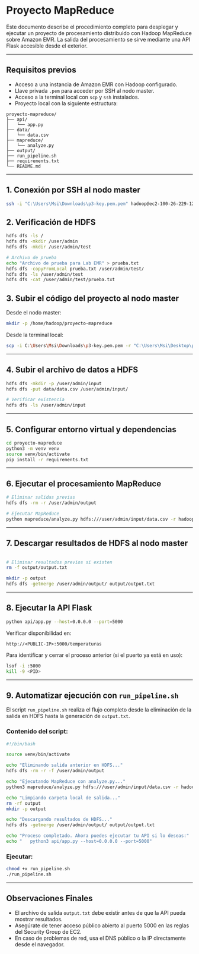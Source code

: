 # Proyecto MapReduce 

Este documento describe el procedimiento completo para desplegar y ejecutar un proyecto de procesamiento distribuido con Hadoop MapReduce sobre Amazon EMR. La salida del procesamiento se sirve mediante una API Flask accesible desde el exterior.

---

## Requisitos previos

* Acceso a una instancia de Amazon EMR con Hadoop configurado.
* Llave privada `.pem` para acceder por SSH al nodo master.
* Acceso a la terminal local con `scp` y `ssh` instalados.
* Proyecto local con la siguiente estructura:

```
proyecto-mapreduce/
├── api/
│   └── app.py
├── data/
│   └── data.csv
├── mapreduce/
│   └── analyze.py
├── output/
├── run_pipeline.sh
├── requirements.txt
└── README.md
```

---

## 1. Conexión por SSH al nodo master

```bash
ssh -i "C:\Users\Msi\Downloads\p3-key.pem.pem" hadoop@ec2-100-26-229-126.compute-1.amazonaws.com
```

## 2. Verificación de HDFS

```bash
hdfs dfs -ls /
hdfs dfs -mkdir /user/admin
hdfs dfs -mkdir /user/admin/test

# Archivo de prueba
echo "Archivo de prueba para Lab EMR" > prueba.txt
hdfs dfs -copyFromLocal prueba.txt /user/admin/test/
hdfs dfs -ls /user/admin/test
hdfs dfs -cat /user/admin/test/prueba.txt
```

## 3. Subir el código del proyecto al nodo master

Desde el nodo master:

```bash
mkdir -p /home/hadoop/proyecto-mapreduce
```

Desde la terminal local:

```bash
scp -i C:\Users\Msi\Downloads\p3-key.pem.pem -r "C:\Users\Msi\Desktop\proyecto-mapreduce - copia\*" hadoop@ec2-100-26-229-126.compute-1.amazonaws.com:/home/hadoop/proyecto-mapreduce
```

---

## 4. Subir el archivo de datos a HDFS

```bash
hdfs dfs -mkdir -p /user/admin/input
hdfs dfs -put data/data.csv /user/admin/input/

# Verificar existencia
hdfs dfs -ls /user/admin/input
```

---

## 5. Configurar entorno virtual y dependencias

```bash
cd proyecto-mapreduce
python3 -m venv venv
source venv/bin/activate
pip install -r requirements.txt
```

---

## 6. Ejecutar el procesamiento MapReduce

```bash
# Eliminar salidas previas
hdfs dfs -rm -r /user/admin/output

# Ejecutar MapReduce
python mapreduce/analyze.py hdfs:///user/admin/input/data.csv -r hadoop --output-dir hdfs:///user/admin/output
```

---

## 7. Descargar resultados de HDFS al nodo master

```bash

# Eliminar resultados previos si existen
rm -f output/output.txt

mkdir -p output
hdfs dfs -getmerge /user/admin/output/ output/output.txt
```

---

## 8. Ejecutar la API Flask

```bash
python api/app.py --host=0.0.0.0 --port=5000
```

Verificar disponibilidad en:

```
http://<PUBLIC-IP>:5000/temperaturas
```

Para identificar y cerrar el proceso anterior (si el puerto ya está en uso):

```bash
lsof -i :5000
kill -9 <PID>
```

---

## 9. Automatizar ejecución con `run_pipeline.sh`

El script `run_pipeline.sh` realiza el flujo completo desde la eliminación de la salida en HDFS hasta la generación de `output.txt`.

### Contenido del script:

```bash
#!/bin/bash

source venv/bin/activate

echo "Eliminando salida anterior en HDFS..."
hdfs dfs -rm -r -f /user/admin/output

echo "Ejecutando MapReduce con analyze.py..."
python3 mapreduce/analyze.py hdfs:///user/admin/input/data.csv -r hadoop --output-dir hdfs:///user/admin/output

echo "Limpiando carpeta local de salida..."
rm -rf output
mkdir -p output

echo "Descargando resultados de HDFS..."
hdfs dfs -getmerge /user/admin/output/ output/output.txt

echo "Proceso completado. Ahora puedes ejecutar tu API si lo deseas:"
echo "   python3 api/app.py --host=0.0.0.0 --port=5000"
```

### Ejecutar:

```bash
chmod +x run_pipeline.sh
./run_pipeline.sh
```

---

## Observaciones Finales

* El archivo de salida `output.txt` debe existir antes de que la API pueda mostrar resultados.
* Asegúrate de tener acceso público abierto al puerto 5000 en las reglas del Security Group de EC2.
* En caso de problemas de red, usa el DNS público o la IP directamente desde el navegador.
